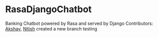 # RasaDjangoChatbot
Banking Chatbot powered by Rasa and served by Django
Contributors: [Akshay](https://github.com/akshay1502), [Nitish](https://github.com/nitish599)
created a new branch testing
